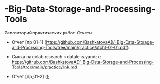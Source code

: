 # -Big-Data-Storage-and-Processing-Tools
Репозиторий практических работ. 
Отчеты:
 - Отчет [пр_01-1] (https://github.com/BashkatovaAD/-Big-Data-Storage-and-Processing-Tools/tree/main/practice/otcht-01-01.pdf):
 * Сылка на colab.research и datalens.yandex: https://github.com/BashkatovaAD/-Big-Data-Storage-and-Processing-Tools/tree/main/practice/link.md
 
 - Отчет [пр_01-2] ();
